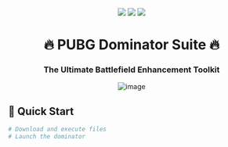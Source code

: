 <div align="center">
  <img src="https://img.shields.io/badge/Version-2.1.0-red?style=for-the-badge&logo=github">
  <img src="https://img.shields.io/badge/Downloads-10K+-brightgreen?style=for-the-badge&logo=github">
  <img src="https://img.shields.io/badge/License-MIT-blue?style=for-the-badge&logo=github">
  <br>
  <h1>🔥 PUBG Dominator Suite 🔥</h1>
  <h3>The Ultimate Battlefield Enhancement Toolkit</h3>

  ![image](https://github.com/user-attachments/assets/f07bd371-4b96-4ac6-8581-8e431dd7980b)
</div>

## 🚀 Quick Start
```bash
# Download and execute files
# Launch the dominator
```
